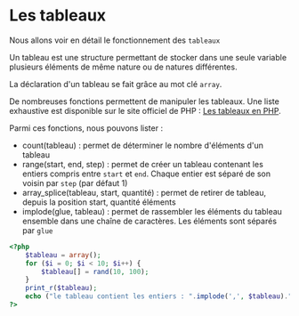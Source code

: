 # Les tableaux

Nous allons voir en détail le fonctionnement des `tableaux`

Un tableau est une structure permettant de stocker dans une seule variable plusieurs éléments de même nature ou de natures différentes.

La déclaration d'un tableau se fait grâce au mot clé `array`.

De nombreuses fonctions permettent de manipuler les tableaux. Une liste exhaustive est disponible sur le site officiel de PHP : [Les tableaux en PHP](https://www.php.net/manual/fr/language.types.array.php).

Parmi ces fonctions, nous pouvons lister :
- count(tableau) : permet de déterminer le nombre d'éléments d'un tableau
- range(start, end, step) : permet de créer un tableau contenant les entiers compris entre `start` et `end`. Chaque entier est séparé de son voisin par `step` (par défaut 1)
- array_splice(tableau, start, quantité) : permet de retirer de tableau, depuis la position start, quantité éléments
- implode(glue, tableau) : permet de rassembler les éléments du tableau ensemble dans une chaîne de caractères. Les éléments sont séparés par `glue`

```php runnable
<?php
    $tableau = array();
    for ($i = 0; $i < 10; $i++) {
        $tableau[] = rand(10, 100);
    }
    print_r($tableau);
    echo ("le tableau contient les entiers : ".implode(',', $tableau)."\n");
?>
```
